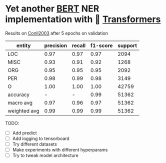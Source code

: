 # Yet another [BERT](https://arxiv.org/pdf/1810.04805.pdf) NER implementation with 🤗 [Transformers](https://github.com/huggingface/transformers)

Results on [Conll2003](https://www.clips.uantwerpen.be/conll2003/ner/) after 5 epochs on validation

entity | precision | recall | f1-score | support
------------ | ------------- | ------------- | ------------- | -------------
LOC         |   0.97   |   0.97   |   0.97   |   2094
MISC        |   0.93  |    0.91  |    0.92   |   1268
 ORG        |   0.95  |    0.95  |    0.95   |   2092
 PER        |   0.98  |    0.99  |    0.98   |   3149
   O        |   1.00  |    1.00  |    1.00   |  42759
accuracy    |   -     |     -    |    0.99   |  51362
macro avg   |      0.97   |   0.96   |   0.97   |  51362
weighted avg  |     0.99    |  0.99  |    0.99    | 51362

TODO:
- [ ] Add predict
- [ ] Add logging to tensorboard
- [ ] Try different datasets
- [ ] Make experiments with different hyperparams
- [ ] Try to tweak model architecture
